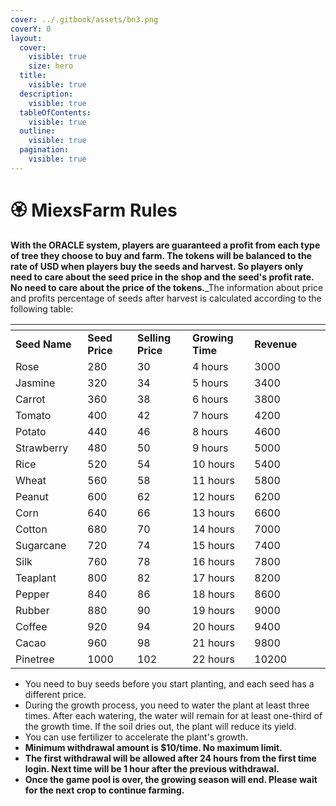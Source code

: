 ```yaml
---
cover: ../.gitbook/assets/bn3.png
coverY: 0
layout:
  cover:
    visible: true
    size: hero
  title:
    visible: true
  description:
    visible: true
  tableOfContents:
    visible: true
  outline:
    visible: true
  pagination:
    visible: true
---
```


# 🏵️ MiexsFarm Rules

**With the ORACLE system, players are guaranteed a profit from each type of tree they choose to buy and farm. The tokens will be balanced to the rate of USD when players buy the seeds and harvest. So players only need to care about the seed price in the shop and the seed's profit rate. No need to care about the price of the tokens.**\_The information about price and profits percentage of seeds after harvest is calculated according to the following table:

<table data-header-hidden><thead><tr><th width="160"></th><th width="153"></th><th width="148"></th><th width="155"></th><th width="258"></th></tr></thead><tbody><tr><td><strong>Seed Name</strong></td><td><strong>Seed Price</strong></td><td><strong>Selling Price</strong></td><td><strong>Growing Time</strong></td><td><strong>Revenue</strong></td></tr><tr><td>Rose</td><td>280</td><td>30</td><td>4 hours</td><td>3000</td></tr><tr><td>Jasmine</td><td>320</td><td>34</td><td>5 hours</td><td>3400</td></tr><tr><td>Carrot</td><td>360</td><td>38</td><td>6 hours</td><td>3800</td></tr><tr><td>Tomato</td><td>400</td><td>42</td><td>7 hours</td><td>4200</td></tr><tr><td>Potato</td><td>440</td><td>46</td><td>8 hours</td><td>4600</td></tr><tr><td>Strawberry</td><td>480</td><td>50</td><td>9 hours</td><td>5000</td></tr><tr><td>Rice</td><td>520</td><td>54</td><td>10 hours</td><td>5400</td></tr><tr><td>Wheat</td><td>560</td><td>58</td><td>11 hours</td><td>5800</td></tr><tr><td>Peanut</td><td>600</td><td>62</td><td>12 hours</td><td>6200</td></tr><tr><td>Corn</td><td>640</td><td>66</td><td>13 hours</td><td>6600</td></tr><tr><td>Cotton</td><td>680</td><td>70</td><td>14 hours</td><td>7000</td></tr><tr><td>Sugarcane</td><td>720</td><td>74</td><td>15 hours</td><td>7400</td></tr><tr><td>Silk</td><td>760</td><td>78</td><td>16 hours</td><td>7800</td></tr><tr><td>Teaplant</td><td>800</td><td>82</td><td>17 hours</td><td>8200</td></tr><tr><td>Pepper</td><td>840</td><td>86</td><td>18 hours</td><td>8600</td></tr><tr><td>Rubber</td><td>880</td><td>90</td><td>19 hours</td><td>9000</td></tr><tr><td>Coffee</td><td>920</td><td>94</td><td>20 hours</td><td>9400</td></tr><tr><td>Cacao</td><td>960</td><td>98</td><td>21 hours</td><td>9800</td></tr><tr><td>Pinetree</td><td>1000</td><td>102</td><td>22 hours</td><td>10200</td></tr></tbody></table>

* You need to buy seeds before you start planting, and each seed has a different price.
* During the growth process, you need to water the plant at least three times. After each watering, the water will remain for at least one-third of the growth time. If the soil dries out, the plant will reduce its yield.
* You can use fertilizer to accelerate the plant's growth.
* **Minimum withdrawal amount is $10/time. No maximum limit.**
* **The first withdrawal will be allowed after 24 hours from the first time login. Next time will be 1 hour after the previous withdrawal.**
* **Once the game pool is over, the growing season will end. Please wait for the next crop to continue farming.**
